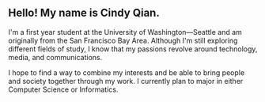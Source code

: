## Hello! My name is Cindy Qian.

I'm a first year student at the University of Washington—Seattle and am originally from the San Francisco Bay Area. Although I'm still exploring different fields of study, I know that my passions revolve around technology, media, and communications. 

I hope to find a way to combine my interests and be able to bring people and society together through my work. I currently plan to major in either Computer Science or Informatics.
